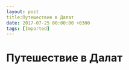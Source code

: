 ```yaml
---
layout: post
title:Путешествие в Далат
date: 2017-07-25 00:00:00 +0300
tags: [Imported]
---
```

# Путешествие в Далат 

